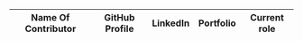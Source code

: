 | Name Of Contributor | GitHub Profile | LinkedIn |  Portfolio | Current role |
| - | :---: | :---: |  :---: | :---: |
